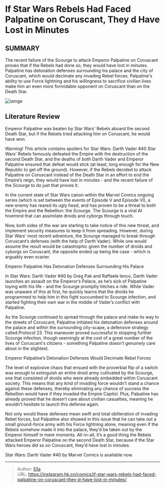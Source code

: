 # If Star Wars  Rebels Had Faced Palpatine on Coruscant, They d Have Lost in Minutes


## SUMMARY 



  The recent failure of the Scourge to attack Emperor Palpatine on Coruscant proves that if the Rebels had done so, they would have lost in minutes.   Palpatine has detonation defenses surrounding his palace and the city of Coruscant, which would decimate any invading Rebel forces.   Palpatine&#39;s ability to use Force lightning and his willingness to sacrifice civilian lives make him an even more formidable opponent on Coruscant than on the Death Star.  

![iamge](https://static1.srcdn.com/wordpress/wp-content/uploads/2023/11/star-wars-palpatine-coruscant.jpg)

## Literature Review

Emperor Palpatine was beaten by Star Wars&#39; Rebels aboard the second Death Star, but if the Rebels tried attacking him on Coruscant, he would have won.




Warning! This article contains spoilers for Star Wars: Darth Vader #40 Star Wars’ Rebels famously defeated the Empire with the destruction of the second Death Star, and the deaths of both Darth Vader and Emperor Palpatine ensured that defeat would stick (at least, long enough for the New Republic to get off the ground). However, if the Rebels decided to attack Palpatine on Coruscant instead of the Death Star in an effort to end the Empire’s reign, they would have lost in minutes - and the recent failure of the Scourge to do just that proves it.




In the current state of Star Wars canon within the Marvel Comics ongoing series (which is set between the events of Episode V and Episode VI), a new enemy has reared its ugly head, and has proven to be a threat to both the Empire and the Rebellion: the Scourge. The Scourge is a viral AI hivemind that can assimilate droids and cyborgs through touch.

          

Now, both sides of the war are starting to take notice of this new threat, and implement security measures to keep it from spreading. However, during Star Wars’ most recent adventure, the Scourge managed to break through Coruscant’s defenses (with the help of Darth Vader). While one would assume the result would be catastrophic given the number of droids and cyborgs on Coruscant, the opposite ended up being the case - which is arguably even scarier.





 Emperor Palpatine Has Detonation Defenses Surrounding His Palace 
         

In Star Wars: Darth Vader #40 by Greg Pak and Raffaele Ienco, Darth Vader launches an assault on the Emperor’s Palace, as he’s sick of Palpatine toying with his life - and the Scourge promptly hitches a ride. While Vader was unaware of this at first, he quickly learns that the droids he programmed to help him in this fight succumbed to Scourge infection, and started fighting their own war in the middle of Vader’s conflict with Palpatine.

As the Scourge continued to spread through the palace and make its way to the streets of Coruscant, Palpatine initiated his detonation defenses around the palace and within the surrounding city-scape, a defensive strategy called Protocol 23. This maneuver proved successful in stopping further Scourge infection, though seemingly at the cost of a great number of the lives of Coruscant&#39;s citizens - something Palpatine doesn’t genuinely care about in the slightest.






 Emperor Palpatine’s Detonation Defenses Would Decimate Rebel Forces 
          

The level of explosive chaos that ensued with the proverbial flip of a switch was enough to extinguish an entire droid army cultivated by the Scourge, one that consisted of droids who were already embedded within Coruscant society. This means that any kind of invading force wouldn’t stand a chance against these defenses, thereby eliminating any chance of success the Rebellion would have if they invaded the Empire Capitol. Plus, Palpatine has already proved that he doesn’t care about civilian casualties, meaning he wouldn’t hesitate to launch this defense again.

Not only would these defenses mean swift and total obliteration of invading Rebel forces, but Palpatine also showed in this issue that he can take out a small ground-force army with his Force lightning alone, meaning even if the Rebels somehow made it into the palace, they’d be taken out by the Emperor himself in mere moments. All-in-all, it’s a good thing the Rebels attacked Emperor Palpatine on the second Death Star, because if the Star Wars heroes did so on Coruscant, they’d have lost in minutes.




Star Wars: Darth Vader #40 by Marvel Comics is available now.



---

> Author: [Ella](https://instagram.hk.cn/)  
> URL: https://instagram.hk.cn/comics/if-star-wars-rebels-had-faced-palpatine-on-coruscant-they-d-have-lost-in-minutes/  

